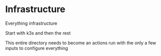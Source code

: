 # Infrastructure

Everything infrastructure

Start with k3s and then the rest

This entire directory needs to become an actions run with the only a few inputs to configure everything